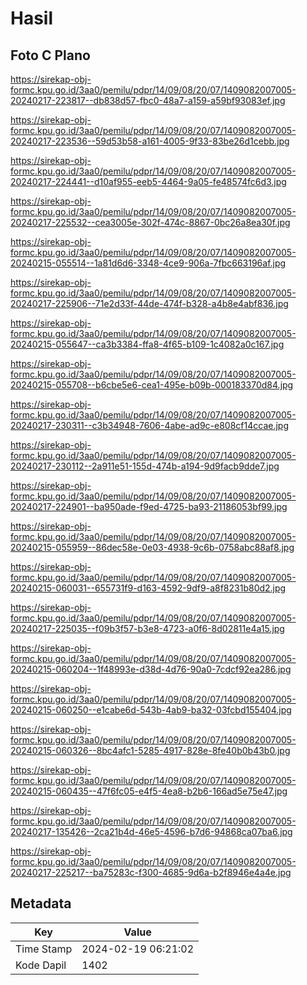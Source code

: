 # Hasil

## Foto C Plano

https://sirekap-obj-formc.kpu.go.id/3aa0/pemilu/pdpr/14/09/08/20/07/1409082007005-20240217-223817--db838d57-fbc0-48a7-a159-a59bf93083ef.jpg

https://sirekap-obj-formc.kpu.go.id/3aa0/pemilu/pdpr/14/09/08/20/07/1409082007005-20240217-223536--59d53b58-a161-4005-9f33-83be26d1cebb.jpg

https://sirekap-obj-formc.kpu.go.id/3aa0/pemilu/pdpr/14/09/08/20/07/1409082007005-20240217-224441--d10af955-eeb5-4464-9a05-fe48574fc6d3.jpg

https://sirekap-obj-formc.kpu.go.id/3aa0/pemilu/pdpr/14/09/08/20/07/1409082007005-20240217-225532--cea3005e-302f-474c-8867-0bc26a8ea30f.jpg

https://sirekap-obj-formc.kpu.go.id/3aa0/pemilu/pdpr/14/09/08/20/07/1409082007005-20240215-055514--1a81d6d6-3348-4ce9-906a-7fbc663196af.jpg

https://sirekap-obj-formc.kpu.go.id/3aa0/pemilu/pdpr/14/09/08/20/07/1409082007005-20240217-225906--71e2d33f-44de-474f-b328-a4b8e4abf836.jpg

https://sirekap-obj-formc.kpu.go.id/3aa0/pemilu/pdpr/14/09/08/20/07/1409082007005-20240215-055647--ca3b3384-ffa8-4f65-b109-1c4082a0c167.jpg

https://sirekap-obj-formc.kpu.go.id/3aa0/pemilu/pdpr/14/09/08/20/07/1409082007005-20240215-055708--b6cbe5e6-cea1-495e-b09b-000183370d84.jpg

https://sirekap-obj-formc.kpu.go.id/3aa0/pemilu/pdpr/14/09/08/20/07/1409082007005-20240217-230311--c3b34948-7606-4abe-ad9c-e808cf14ccae.jpg

https://sirekap-obj-formc.kpu.go.id/3aa0/pemilu/pdpr/14/09/08/20/07/1409082007005-20240217-230112--2a911e51-155d-474b-a194-9d9facb9dde7.jpg

https://sirekap-obj-formc.kpu.go.id/3aa0/pemilu/pdpr/14/09/08/20/07/1409082007005-20240217-224901--ba950ade-f9ed-4725-ba93-21186053bf99.jpg

https://sirekap-obj-formc.kpu.go.id/3aa0/pemilu/pdpr/14/09/08/20/07/1409082007005-20240215-055959--86dec58e-0e03-4938-9c6b-0758abc88af8.jpg

https://sirekap-obj-formc.kpu.go.id/3aa0/pemilu/pdpr/14/09/08/20/07/1409082007005-20240215-060031--655731f9-d163-4592-9df9-a8f8231b80d2.jpg

https://sirekap-obj-formc.kpu.go.id/3aa0/pemilu/pdpr/14/09/08/20/07/1409082007005-20240217-225035--f09b3f57-b3e8-4723-a0f6-8d02811e4a15.jpg

https://sirekap-obj-formc.kpu.go.id/3aa0/pemilu/pdpr/14/09/08/20/07/1409082007005-20240215-060204--1f48993e-d38d-4d76-90a0-7cdcf92ea286.jpg

https://sirekap-obj-formc.kpu.go.id/3aa0/pemilu/pdpr/14/09/08/20/07/1409082007005-20240215-060250--e1cabe6d-543b-4ab9-ba32-03fcbd155404.jpg

https://sirekap-obj-formc.kpu.go.id/3aa0/pemilu/pdpr/14/09/08/20/07/1409082007005-20240215-060326--8bc4afc1-5285-4917-828e-8fe40b0b43b0.jpg

https://sirekap-obj-formc.kpu.go.id/3aa0/pemilu/pdpr/14/09/08/20/07/1409082007005-20240215-060435--47f6fc05-e4f5-4ea8-b2b6-166ad5e75e47.jpg

https://sirekap-obj-formc.kpu.go.id/3aa0/pemilu/pdpr/14/09/08/20/07/1409082007005-20240217-135426--2ca21b4d-46e5-4596-b7d6-94868ca07ba6.jpg

https://sirekap-obj-formc.kpu.go.id/3aa0/pemilu/pdpr/14/09/08/20/07/1409082007005-20240217-225217--ba75283c-f300-4685-9d6a-b2f8946e4a4e.jpg


## Metadata

| Key        | Value               |
| ---------- | ------------------- |
| Time Stamp | 2024-02-19 06:21:02 |
| Kode Dapil | 1402                |



